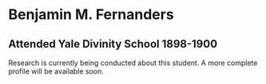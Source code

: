 # Benjamin M. Fernanders
## Attended Yale Divinity School 1898-1900

Research is currently being conducted about this student. A more complete profile will be available soon.
